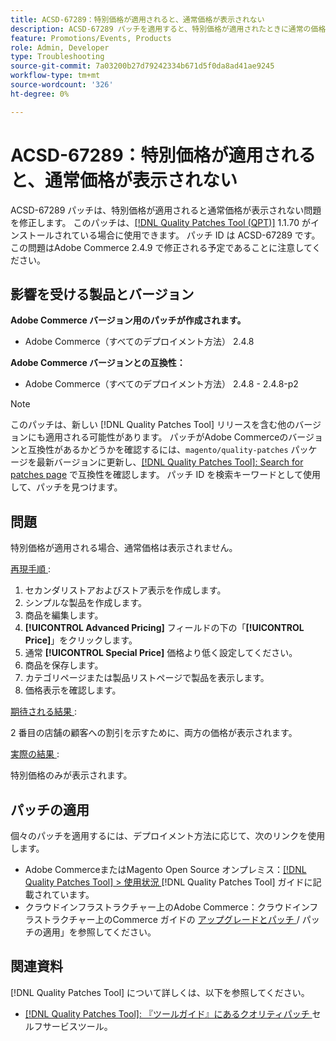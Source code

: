 ```yaml
---
title: ACSD-67289：特別価格が適用されると、通常価格が表示されない
description: ACSD-67289 パッチを適用すると、特別価格が適用されたときに通常の価格が表示されないAdobe Commerceの問題を修正できます。
feature: Promotions/Events, Products
role: Admin, Developer
type: Troubleshooting
source-git-commit: 7a03200b27d79242334b671d5f0da8ad41ae9245
workflow-type: tm+mt
source-wordcount: '326'
ht-degree: 0%

---
```


# ACSD-67289：特別価格が適用されると、通常価格が表示されない

ACSD-67289 パッチは、特別価格が適用されると通常価格が表示されない問題を修正します。 このパッチは、[[!DNL Quality Patches Tool (QPT)]](/help/tools/quality-patches-tool/quality-patches-tool-to-self-serve-quality-patches.md) 1.1.70 がインストールされている場合に使用できます。 パッチ ID は ACSD-67289 です。 この問題はAdobe Commerce 2.4.9 で修正される予定であることに注意してください。

## 影響を受ける製品とバージョン

**Adobe Commerce バージョン用のパッチが作成されます。**

* Adobe Commerce（すべてのデプロイメント方法） 2.4.8

**Adobe Commerce バージョンとの互換性：**

* Adobe Commerce（すべてのデプロイメント方法） 2.4.8 - 2.4.8-p2

>[!NOTE]
>
>このパッチは、新しい [!DNL Quality Patches Tool] リリースを含む他のバージョンにも適用される可能性があります。 パッチがAdobe Commerceのバージョンと互換性があるかどうかを確認するには、`magento/quality-patches` パッケージを最新バージョンに更新し、[[!DNL Quality Patches Tool]: Search for patches page](https://experienceleague.adobe.com/tools/commerce-quality-patches/index.html) で互換性を確認します。 パッチ ID を検索キーワードとして使用して、パッチを見つけます。

## 問題

特別価格が適用される場合、通常価格は表示されません。

<u> 再現手順 </u>:

1. セカンダリストアおよびストア表示を作成します。
1. シンプルな製品を作成します。
1. 商品を編集します。
1. **[!UICONTROL Advanced Pricing]** フィールドの下の「**[!UICONTROL Price]**」をクリックします。
1. 通常 **[!UICONTROL Special Price]** 価格より低く設定してください。
1. 商品を保存します。
1. カテゴリページまたは製品リストページで製品を表示します。
1. 価格表示を確認します。

<u> 期待される結果 </u>:

2 番目の店舗の顧客への割引を示すために、両方の価格が表示されます。

<u> 実際の結果 </u>:

特別価格のみが表示されます。

## パッチの適用

個々のパッチを適用するには、デプロイメント方法に応じて、次のリンクを使用します。

* Adobe CommerceまたはMagento Open Source オンプレミス：[[!DNL Quality Patches Tool] > 使用状況 ](/help/tools/quality-patches-tool/usage.md) [!DNL Quality Patches Tool] ガイドに記載されています。
* クラウドインフラストラクチャー上のAdobe Commerce：クラウドインフラストラクチャー上のCommerce ガイドの [ アップグレードとパッチ ](https://experienceleague.adobe.com/docs/commerce-cloud-service/user-guide/develop/upgrade/apply-patches.html)/ パッチの適用」を参照してください。

## 関連資料

[!DNL Quality Patches Tool] について詳しくは、以下を参照してください。

* [[!DNL Quality Patches Tool]: 『ツールガイド』にあるクオリティパッチ ](/help/tools/quality-patches-tool/quality-patches-tool-to-self-serve-quality-patches.md) セルフサービスツール。
